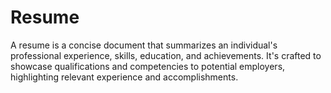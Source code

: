 # Resume
A resume is a concise document that summarizes an individual's professional experience, skills, education, and achievements. It's crafted to showcase qualifications and competencies to potential employers, highlighting relevant experience and accomplishments.
